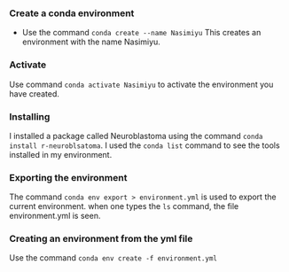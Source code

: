 ### Create a conda environment 
* Use the command `conda create --name Nasimiyu` This creates an environment with the name Nasimiyu.

### Activate
Use command `conda activate Nasimiyu` to activate the environment you have created.

### Installing 
I installed a package called Neuroblastoma using the command `conda install r-neuroblsatoma`.
I used the `conda list` command to see the tools installed in my environment.

### Exporting the environment
The command `conda env export > environment.yml` is used to export the current environment. when one types the `ls` command, the file environment.yml is seen. 

### Creating an environment from the yml file
Use the command `conda env create -f environment.yml` 

